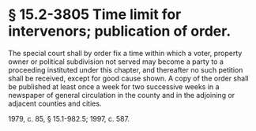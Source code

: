 # § 15.2-3805 Time limit for intervenors; publication of order.

<p>The special court shall by order fix a time within which a voter, property owner or political subdivision not served may become a party to a proceeding instituted under this chapter, and thereafter no such petition shall be received, except for good cause shown. A copy of the order shall be published at least once a week for two successive weeks in a newspaper of general circulation in the county and in the adjoining or adjacent counties and cities.</p><p>1979, c. 85, § 15.1-982.5; 1997, c. 587.</p>